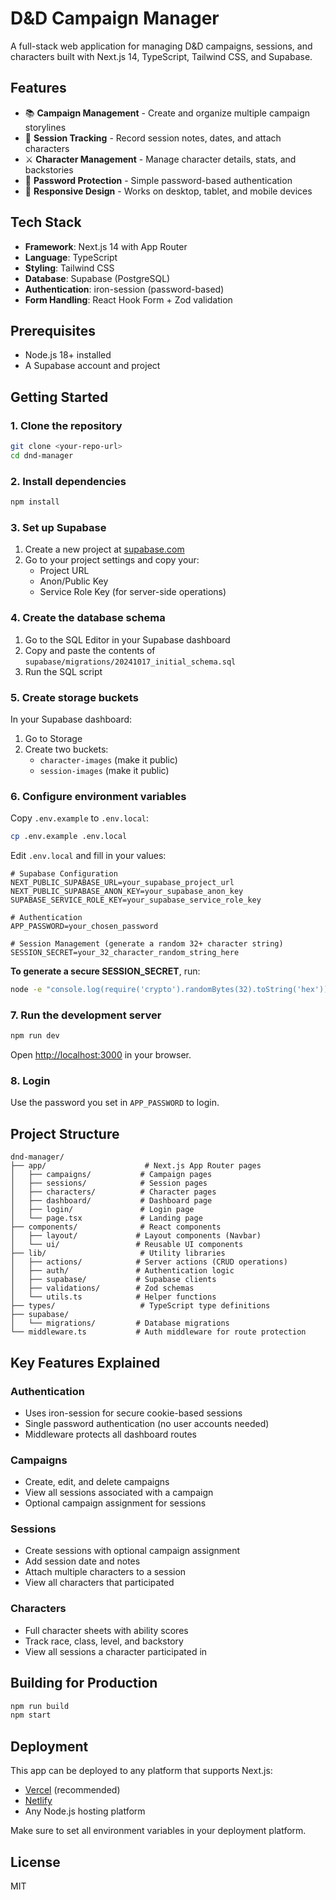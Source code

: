 # D&D Campaign Manager

A full-stack web application for managing D&D campaigns, sessions, and characters built with Next.js 14, TypeScript, Tailwind CSS, and Supabase.

## Features

- 📚 **Campaign Management** - Create and organize multiple campaign storylines
- 🎲 **Session Tracking** - Record session notes, dates, and attach characters
- ⚔️ **Character Management** - Manage character details, stats, and backstories
- 🔐 **Password Protection** - Simple password-based authentication
- 📱 **Responsive Design** - Works on desktop, tablet, and mobile devices

## Tech Stack

- **Framework**: Next.js 14 with App Router
- **Language**: TypeScript
- **Styling**: Tailwind CSS
- **Database**: Supabase (PostgreSQL)
- **Authentication**: iron-session (password-based)
- **Form Handling**: React Hook Form + Zod validation

## Prerequisites

- Node.js 18+ installed
- A Supabase account and project

## Getting Started

### 1. Clone the repository

```bash
git clone <your-repo-url>
cd dnd-manager
```

### 2. Install dependencies

```bash
npm install
```

### 3. Set up Supabase

1. Create a new project at [supabase.com](https://supabase.com)
2. Go to your project settings and copy your:
   - Project URL
   - Anon/Public Key
   - Service Role Key (for server-side operations)

### 4. Create the database schema

1. Go to the SQL Editor in your Supabase dashboard
2. Copy and paste the contents of `supabase/migrations/20241017_initial_schema.sql`
3. Run the SQL script

### 5. Create storage buckets

In your Supabase dashboard:

1. Go to Storage
2. Create two buckets:
   - `character-images` (make it public)
   - `session-images` (make it public)

### 6. Configure environment variables

Copy `.env.example` to `.env.local`:

```bash
cp .env.example .env.local
```

Edit `.env.local` and fill in your values:

```env
# Supabase Configuration
NEXT_PUBLIC_SUPABASE_URL=your_supabase_project_url
NEXT_PUBLIC_SUPABASE_ANON_KEY=your_supabase_anon_key
SUPABASE_SERVICE_ROLE_KEY=your_supabase_service_role_key

# Authentication
APP_PASSWORD=your_chosen_password

# Session Management (generate a random 32+ character string)
SESSION_SECRET=your_32_character_random_string_here
```

**To generate a secure SESSION_SECRET**, run:
```bash
node -e "console.log(require('crypto').randomBytes(32).toString('hex'))"
```

### 7. Run the development server

```bash
npm run dev
```

Open [http://localhost:3000](http://localhost:3000) in your browser.

### 8. Login

Use the password you set in `APP_PASSWORD` to login.

## Project Structure

```
dnd-manager/
├── app/                      # Next.js App Router pages
│   ├── campaigns/           # Campaign pages
│   ├── sessions/            # Session pages
│   ├── characters/          # Character pages
│   ├── dashboard/           # Dashboard page
│   ├── login/               # Login page
│   └── page.tsx             # Landing page
├── components/              # React components
│   ├── layout/             # Layout components (Navbar)
│   └── ui/                 # Reusable UI components
├── lib/                     # Utility libraries
│   ├── actions/            # Server actions (CRUD operations)
│   ├── auth/               # Authentication logic
│   ├── supabase/           # Supabase clients
│   ├── validations/        # Zod schemas
│   └── utils.ts            # Helper functions
├── types/                   # TypeScript type definitions
├── supabase/
│   └── migrations/         # Database migrations
└── middleware.ts           # Auth middleware for route protection
```

## Key Features Explained

### Authentication
- Uses iron-session for secure cookie-based sessions
- Single password authentication (no user accounts needed)
- Middleware protects all dashboard routes

### Campaigns
- Create, edit, and delete campaigns
- View all sessions associated with a campaign
- Optional campaign assignment for sessions

### Sessions
- Create sessions with optional campaign assignment
- Add session date and notes
- Attach multiple characters to a session
- View all characters that participated

### Characters
- Full character sheets with ability scores
- Track race, class, level, and backstory
- View all sessions a character participated in

## Building for Production

```bash
npm run build
npm start
```

## Deployment

This app can be deployed to any platform that supports Next.js:

- [Vercel](https://vercel.com) (recommended)
- [Netlify](https://netlify.com)
- Any Node.js hosting platform

Make sure to set all environment variables in your deployment platform.

## License

MIT
